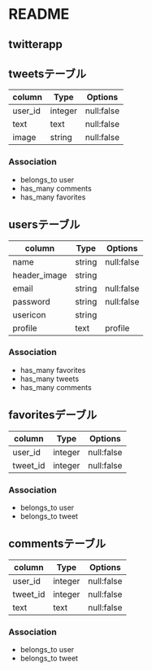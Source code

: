 # README

## twitterapp

## tweetsテーブル
|column|Type|Options|
|------|----|-------|
|user_id|integer|null:false|
|text|text|null:false|
|image|string|null:false|

### Association
- belongs_to user
- has_many comments
- has_many favorites

## usersテーブル
|column|Type|Options|
|------|----|-------|
|name|string|null:false|
|header_image|string||
|email|string|null:false|
|password|string|null:false|
|usericon|string||
|profile|text|profile|

### Association
- has_many favorites
- has_many tweets
- has_many comments

## favoritesデーブル
|column|Type|Options|
|------|----|-------|
|user_id|integer|null:false|
|tweet_id|integer|null:false|

### Association
- belongs_to user
- belongs_to tweet

## commentsテーブル
|column|Type|Options|
|------|----|-------|
|user_id|integer|null:false|
|tweet_id|integer|null:false|
|text|text|null:false|

### Association
- belongs_to user
- belongs_to tweet